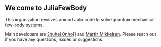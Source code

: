 ## Welcome to JuliaFewBody

This organization revolves around Julia code to solve quantum mechanical few-body systems. 

Main developers are [Shuhei Onho](https://github.com/ohno)[] and [Martin Mikkelsen](https://github.com/MartinMikkelsen). Please reach out if you have any questions, issues or suggestions.
